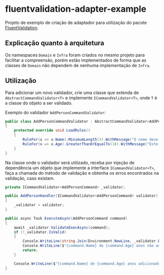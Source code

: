 # fluentvalidation-adapter-example

Projeto de exemplo de criação de adaptador para utilização do pacote [FluentValidation](https://github.com/FluentValidation/FluentValidation).

## Explicação quanto à arquitetura

Os namespaces `Domain` e `Infra` foram criados no mesmo projeto para facilitar a compreensão, porém estão implementados de forma que as classes de `Domain` não dependem de nenhuma implementação de `Infra`.

## Utilização

Para adicionar um novo validador, crie uma classe que extenda de `AbstractCommandValidator<T>` e implemente `ICommandValidator<T>`, onde `T` é a classe do objeto a ser validado.

Exemplo do validador `AddPersonCommandValidator`:

```c#
public class AddPersonCommandValidator : AbstractCommandValidator<AddPersonCommand>
{
    protected override void LoadRules()
    {
        RuleFor(x => x.Name).MinimumLength(3).WithMessage("O nome deve ter no mínimo 3 caracteres");
        RuleFor(x => x.Age).GreaterThanOrEqualTo(18).WithMessage("Este sistema permite apenas o cadastro de pessoas com no mínimo 18 anos");
    }
}
```

Na classe onde o validador será utilizado, receba por injeção de dependência um objeto que implemente a interface `ICommandValidator<T>`, faça a chamada do método de validação e obtenha os erros encontrados na validação, caso existam.

```c#
private ICommandValidator<AddPersonCommand> _validator;

public AddPersonHandler(ICommandValidator<AddPersonCommand> validator)
{
    _validator = validator;
}

public async Task ExecuteAsync(AddPersonCommand command)
{
    await _validator.ValidateExecAsync(command);
    if (!_validator.IsValid)
    {
        Console.WriteLine(string.Join(Environment.NewLine, _validator.Errors));
        Console.WriteLine($"{command.Name} de {command.Age} anos não adicionado(a)");
        return;
    }

    Console.WriteLine($"{command.Name} de {command.Age} anos adicionado(a)");
}
```